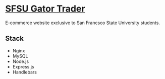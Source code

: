 # [SFSU Gator Trader](https://sfsugatortrader.com)

E-commerce website exclusive to San Francsco State University students.

## Stack
* Nginx
* MySQL
* Node.js
* Express.js
* Handlebars